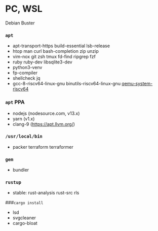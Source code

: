 PC, WSL
========
Debian Buster

### `apt`
- apt-transport-https build-essential lsb-release
- htop man curl bash-completion zip unzip
- vim-nox git zsh tmux fd-find ripgrep fzf
- ruby ruby-dev libsqlite3-dev
- python3-venv
- fp-compiler
- shellcheck jq
- gcc-8-riscv64-linux-gnu binutils-riscv64-linux-gnu [qemu-system-riscv64]

[qemu-system-riscv64]: https://github.com/simnalamburt/qemu-system-riscv64.deb

### `apt` PPA
- nodejs (nodesource.com, v13.x)
- yarn (v1.x)
- clang-9 (https://apt.llvm.org/)

### `/usr/local/bin`
- packer terraform terraformer

### `gem`
- bundler

### `rustup`
- stable: rust-analysis rust-src rls

###`cargo install`
- lsd
- svgcleaner
- cargo-bloat
